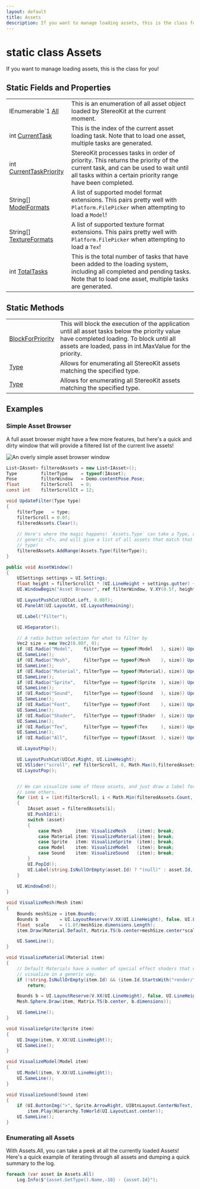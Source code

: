 ```yaml
---
layout: default
title: Assets
description: If you want to manage loading assets, this is the class for you!
---
```

# static class Assets

If you want to manage loading assets, this is the class for
you!

## Static Fields and Properties

|  |  |
|--|--|
|IEnumerable`1 [All]({{site.url}}/Pages/StereoKit/Assets/All.html)|This is an enumeration of all asset object loaded by StereoKit at the current moment.|
|int [CurrentTask]({{site.url}}/Pages/StereoKit/Assets/CurrentTask.html)|This is the index of the current asset loading task. Note that to load one asset, multiple tasks are generated.|
|int [CurrentTaskPriority]({{site.url}}/Pages/StereoKit/Assets/CurrentTaskPriority.html)|StereoKit processes tasks in order of priority. This returns the priority of the current task, and can be used to wait until all tasks within a certain priority range have been completed.|
|String[] [ModelFormats]({{site.url}}/Pages/StereoKit/Assets/ModelFormats.html)|A list of supported model format extensions. This pairs pretty well with `Platform.FilePicker` when attempting to load a `Model`!|
|String[] [TextureFormats]({{site.url}}/Pages/StereoKit/Assets/TextureFormats.html)|A list of supported texture format extensions. This pairs pretty well with `Platform.FilePicker` when attempting to load a `Tex`!|
|int [TotalTasks]({{site.url}}/Pages/StereoKit/Assets/TotalTasks.html)|This is the total number of tasks that have been added to the loading system, including all completed and pending tasks. Note that to load one asset, multiple tasks are generated.|

## Static Methods

|  |  |
|--|--|
|[BlockForPriority]({{site.url}}/Pages/StereoKit/Assets/BlockForPriority.html)|This will block the execution of the application until all asset tasks below the priority value have completed loading. To block until all assets are loaded, pass in int.MaxValue for the priority.|
|[Type]({{site.url}}/Pages/StereoKit/Assets/Type.html)|Allows for enumerating all StereoKit assets matching the specified type.|
|[Type]({{site.url}}/Pages/StereoKit/Assets/Type.html)|Allows for enumerating all StereoKit assets matching the specified type.|

## Examples

### Simple Asset Browser
A full asset browser might have a few more features, but here's a quick
and dirty window that will provide a filtered list of the current
live assets!

![An overly simple asset browser window]({{site.screen_url}}/TinyAssetBrowser.jpg)
```csharp
List<IAsset> filteredAssets = new List<IAsset>();
Type         filterType     = typeof(IAsset);
Pose         filterWindow   = Demo.contentPose.Pose;
float        filterScroll   = 0;
const int    filterScrollCt = 12;

void UpdateFilter(Type type)
{
	filterType   = type;
	filterScroll = 0.0f;
	filteredAssets.Clear();
	
	// Here's where the magic happens! `Assets.Type` can take a Type, or a
	// generic <T>, and will give a list of all assets that match that
	// type!
	filteredAssets.AddRange(Assets.Type(filterType));
}

public void AssetWindow()
{
	UISettings settings = UI.Settings;
	float height = filterScrollCt * (UI.LineHeight + settings.gutter) + settings.margin * 2;
	UI.WindowBegin("Asset Browser", ref filterWindow, V.XY(0.5f, height));

	UI.LayoutPushCut(UICut.Left, 0.08f);
	UI.PanelAt(UI.LayoutAt, UI.LayoutRemaining);

	UI.Label("Filter");

	UI.HSeparator();

	// A radio button selection for what to filter by
	Vec2 size = new Vec2(0.08f, 0);
	if (UI.Radio("Model",    filterType == typeof(Model   ), size)) UpdateFilter(typeof(Model));
	UI.SameLine();
	if (UI.Radio("Mesh",     filterType == typeof(Mesh    ), size)) UpdateFilter(typeof(Mesh));
	UI.SameLine();
	if (UI.Radio("Material", filterType == typeof(Material), size)) UpdateFilter(typeof(Material));
	UI.SameLine();
	if (UI.Radio("Sprite",   filterType == typeof(Sprite  ), size)) UpdateFilter(typeof(Sprite));
	UI.SameLine();
	if (UI.Radio("Sound",    filterType == typeof(Sound   ), size)) UpdateFilter(typeof(Sound));
	UI.SameLine();
	if (UI.Radio("Font",     filterType == typeof(Font    ), size)) UpdateFilter(typeof(Font));
	UI.SameLine();
	if (UI.Radio("Shader",   filterType == typeof(Shader  ), size)) UpdateFilter(typeof(Shader));
	UI.SameLine();
	if (UI.Radio("Tex",      filterType == typeof(Tex     ), size)) UpdateFilter(typeof(Tex));
	UI.SameLine();
	if (UI.Radio("All",      filterType == typeof(IAsset  ), size)) UpdateFilter(typeof(IAsset));

	UI.LayoutPop();

	UI.LayoutPushCut(UICut.Right, UI.LineHeight);
	UI.VSlider("scroll", ref filterScroll, 0, Math.Max(0,filteredAssets.Count-3), 1, 0, UIConfirm.Pinch);
	UI.LayoutPop();


	// We can visualize some of these assets, and just draw a label for
	// some others.
	for (int i = (int)filterScroll; i < Math.Min(filteredAssets.Count, (int)filterScroll + filterScrollCt); i++)
	{
		IAsset asset = filteredAssets[i];
		UI.PushId(i);
		switch (asset)
		{
			case Mesh     item: VisualizeMesh    (item); break;
			case Material item: VisualizeMaterial(item); break;
			case Sprite   item: VisualizeSprite  (item); break;
			case Model    item: VisualizeModel   (item); break;
			case Sound    item: VisualizeSound   (item); break;
		}
		UI.PopId();
		UI.Label(string.IsNullOrEmpty(asset.Id) ? "(null)" : asset.Id, V.XY(UI.LayoutRemaining.x, 0));
	}
	
	UI.WindowEnd();
}

void VisualizeMesh(Mesh item)
{
	Bounds meshSize = item.Bounds;
	Bounds b        = UI.LayoutReserve(V.XX(UI.LineHeight), false, UI.LineHeight);
	float  scale    = (1.0f/meshSize.dimensions.Length);
	item.Draw(Material.Default, Matrix.TS(b.center+meshSize.center*scale, b.dimensions*scale));

	UI.SameLine();
}

void VisualizeMaterial(Material item)
{
	// Default Materials have a number of special effect shaders that don't
	// visualize in a generic way.
	if (!string.IsNullOrEmpty(item.Id) && (item.Id.StartsWith("render/") || item.Id.StartsWith("default/")))
		return;

	Bounds b = UI.LayoutReserve(V.XX(UI.LineHeight), false, UI.LineHeight);
	Mesh.Sphere.Draw(item, Matrix.TS(b.center, b.dimensions));

	UI.SameLine();
}

void VisualizeSprite(Sprite item)
{
	UI.Image(item, V.XX(UI.LineHeight));
	UI.SameLine();
}

void VisualizeModel(Model item)
{
	UI.Model(item, V.XX(UI.LineHeight));
	UI.SameLine();
}

void VisualizeSound(Sound item)
{
	if (UI.ButtonImg(">", Sprite.ArrowRight, UIBtnLayout.CenterNoText, V.XX(UI.LineHeight)))
		item.Play(Hierarchy.ToWorld(UI.LayoutLast.center));
	UI.SameLine();
}
```

### Enumerating all Assets
With Assets.All, you can take a peek at all the currently loaded
Assets! Here's a quick example of iterating through all assets and
dumping a quick summary to the log.
```csharp
foreach (var asset in Assets.All)
	Log.Info($"{asset.GetType().Name,-10} - {asset.Id}");
```

